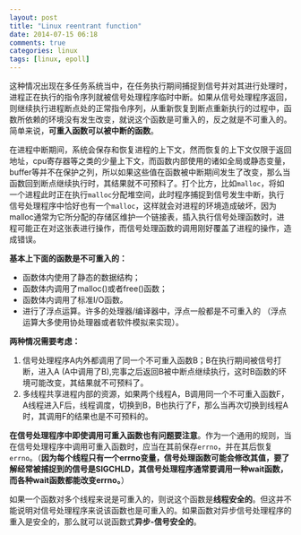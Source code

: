 ```yaml
---
layout: post
title: "Linux reentrant function"
date: 2014-07-15 06:18
comments: true
categories: linux
tags: [linux, epoll]
---
```


这种情况出现在多任务系统当中，在任务执行期间捕捉到信号并对其进行处理时，进程正在执行的指令序列就被信号处理程序临时中断。如果从信号处理程序返回，则继续执行进程断点处的正常指令序列，从重新恢复到断点重新执行的过程中，函数所依赖的环境没有发生改变，就说这个函数是可重入的，反之就是不可重入的。简单来说，**可重入函数可以被中断的函数**。

在进程中断期间，系统会保存和恢复进程的上下文，然而恢复的上下文仅限于返回地址，cpu寄存器等之类的少量上下文，而函数内部使用的诸如全局或静态变量，buffer等并不在保护之列，所以如果这些值在函数被中断期间发生了改变，那么当函数回到断点继续执行时，其结果就不可预料了。打个比方，比如`malloc`，将如一个进程此时正在执行`malloc`分配堆空间，此时程序捕捉到信号发生中断，执行信号处理程序中恰好也有一个`malloc`，这样就会对进程的环境造成破坏，因为malloc通常为它所分配的存储区维护一个链接表，插入执行信号处理函数时，进程可能正在对这张表进行操作，而信号处理函数的调用刚好覆盖了进程的操作，造成错误。

**基本上下面的函数是不可重入的：**

- 函数体内使用了静态的数据结构；
- 函数体内调用了malloc()或者free()函数；
- 函数体内调用了标准I/O函数。
- 进行了浮点运算。许多的处理器/编译器中，浮点一般都是不可重入的 （浮点运算大多使用协处理器或者软件模拟来实现）。

**两种情况需要考虑：**

1. 信号处理程序A内外都调用了同一个不可重入函数B；B在执行期间被信号打断，进入A (A中调用了B),完事之后返回B被中断点继续执行，这时B函数的环境可能改变，其结果就不可预料了。
1. 多线程共享进程内部的资源，如果两个线程A，B调用同一个不可重入函数F，A线程进入F后，线程调度，切换到B，B也执行了F，那么当再次切换到线程A时，其调用F的结果也是不可预料的。

**在信号处理程序中即使调用可重入函数也有问题要注意**。作为一个通用的规则，当在信号处理程序中调用可重入函数时，应当在其前保存`errno`，并在其后恢复`errno`。（**因为每个线程只有一个errno变量，信号处理函数可能会修改其值，要了解经常被捕捉到的信号是SIGCHLD，其信号处理程序通常要调用一种wait函数，而各种wait函数都能改变errno。**）


如果一个函数对多个线程来说是可重入的，则说这个函数是**线程安全的**。但这并不能说明对信号处理程序来说该函数也是可重入的。如果函数对异步信号处理程序的重入是安全的，那么就可以说函数式**异步-信号安全的**。